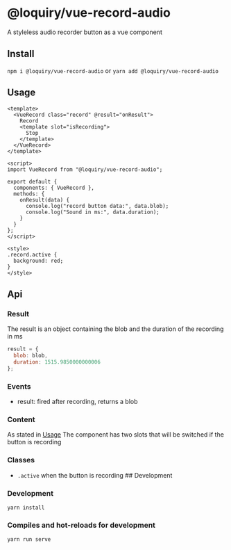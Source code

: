 # @loquiry/vue-record-audio

A styleless audio recorder button as a vue component

## Install

`npm i @loquiry/vue-record-audio` or
`yarn add @loquiry/vue-record-audio`

## Usage

```vue
<template>
  <VueRecord class="record" @result="onResult">
    Record
    <template slot="isRecording">
      Stop
    </template>
  </VueRecord>
</template>

<script>
import VueRecord from "@loquiry/vue-record-audio";

export default {
  components: { VueRecord },
  methods: {
    onResult(data) {
      console.log("record button data:", data.blob);
      console.log("Sound in ms:", data.duration);
    }
  }
};
</script>

<style>
.record.active {
  background: red;
}
</style>
```

## Api

### Result

The result is an object containing the blob and the duration of the recording in ms

```js
result = {
  blob: blob,
  duration: 1515.9850000000006
};
```

### Events

- result: fired after recording, returns a blob

### Content

As stated in [Usage](#usage) The component has two slots that will be switched if the button is recording

### Classes

- `.active` when the button is recording ## Development

### Development

```
yarn install
```

### Compiles and hot-reloads for development

```
yarn run serve
```
